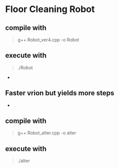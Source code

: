 # Floor Cleaning Robot #
## compile with ##
> g++ Robot_ver4.cpp -o Robot
## execute with ##
>./Robot
-
## Faster vrion but yields more steps
-
## compile with ##
> g++ Robot_alter.cpp -o alter
## execute with ##
>./alter
